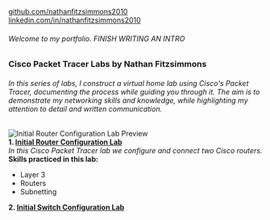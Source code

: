 [github.com/nathanfitzsimmons2010](https://github.com/nathanfitzsimmons2010/) <br>
[linkedin.com/in/nathanfitzsimmons2010](https://www.linkedin.com/in/nathanfitzsimmons2010/)
###### Welcome to my portfolio. FINISH WRITING AN INTRO
### Cisco Packet Tracer Labs by Nathan Fitzsimmons
######  In this series of labs, I construct a virtual home lab using Cisco's Packet Tracer, documenting the process while guiding you through it. The aim is to demonstrate my networking skills and knowledge, while highlighting my attention to detail and written communication.

![Initial Router Configuration Lab Preview](https://i.imgur.com/MLFp0kR.png "Initial Router Configuration Lab Preview")
<br>
**1. [Initial Router Configuration Lab](https://github.com/nathanfitzsimmons2010/nathanfitzsimmons2010.github.io/blob/main/Initial-Router-Configuration-Lab.pdf)** <br>
*In this Cisco Packet Tracer lab we configure and connect two Cisco routers.* <br>
    **Skills practiced in this lab:**
   * Layer 3
   * Routers
   * Subnetting
    






**2. [Initial Switch Configuration Lab](www.google.com)**

